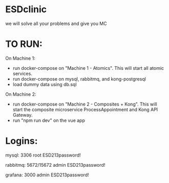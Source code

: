# ESDclinic
we will solve all your problems and give you MC


# TO RUN:

On Machine 1:
- run docker-compose on "Machine 1 - Atomics". This will start all atomic services.
- run docker-compose on mysql, rabbitmq, and kong-postgresql
- load dummy data using db.sql

On Machine 2:
- run docker-compose on "Machine 2 - Composites + Kong". This will start the composite microservice ProcessAppointment and Kong API Gateway.
- run "npm run dev" on the vue app

# Logins:

mysql: 3306
root
ESD213password!

rabbitmq: 5672/15672
admin
ESD213password!

grafana: 3000
admin
ESD213password!

